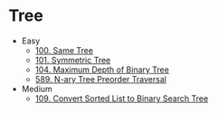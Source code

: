 # Tree

* Easy
  * [100. Same Tree](100.-Same-Tree.md)
  * [101. Symmetric Tree](101.-Symmetric-Tree.md)
  * [104. Maximum Depth of Binary Tree](104.-Maximum-Depth-of-Binary-Tree.md)
  * [589. N-ary Tree Preorder Traversal](589.-n-ary-tree-preorder-traversal-1.md)
* Medium
  * [109. Convert Sorted List to Binary Search Tree](109.-Convert-Sorted-List-to-Binary-Search-Tree.md)